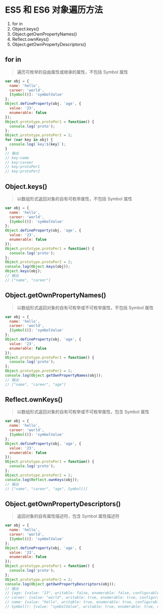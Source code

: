 # ES5 和 ES6 对象遍历方法

1. for in
2. Object.keys()
3. Object.getOwnPropertyNames()
4. Reflect.ownKeys()
5. Object.getOwnPropertyDescriptors()

## for in

> 遍历可枚举的自由属性或继承的属性，不包括 Symbol 属性

```js
var obj = {
  name: 'hello',
  career: 'world',
  [Symbol()]: 'symbolValue'
};
Object.defineProperty(obj, 'age', {
  value: '23',
  enumerable: false
});
Object.prototype.protoPer1 = function() {
  console.log('proto');
};
Object.prototype.protoPer2 = 2;
for (var key in obj) {
  console.log(`key:${key}`);
}
// 输出
// key:name
// key:career
// key:protoPer1
// key:protoPer2
```

## Object.keys()

> 以数组形式返回对象的自有可枚举属性，不包括 Symbol 属性

```js
var obj = {
  name: 'hello',
  career: 'world',
  [Symbol()]: 'symbolValue'
};
Object.defineProperty(obj, 'age', {
  value: '23',
  enumerable: false
});
Object.prototype.protoPer1 = function() {
  console.log('proto');
};
Object.prototype.protoPer2 = 2;
console.log(Object.keys(obj));
Object.keys(obj);
// 输出
// ["name", "career"]
```

## Object.getOwnPropertyNames()

> 以数组形式返回对象的自有可枚举或不可枚举属性，不包括 Symbol 属性

```js
var obj = {
  name: 'hello',
  career: 'world',
  [Symbol()]: 'symbolValue'
};
Object.defineProperty(obj, 'age', {
  value: '23',
  enumerable: false
});
Object.prototype.protoPer1 = function() {
  console.log('proto');
};
Object.prototype.protoPer2 = 2;
console.log(Object.getOwnPropertyNames(obj));
// 输出
// ["name", "career", "age"]
```

## Reflect.ownKeys()

> 以数组形式返回对象的自有可枚举或不可枚举属性，包含 Symbol 属性

```js
var obj = {
  name: 'hello',
  career: 'world',
  [Symbol()]: 'symbolValue'
};
Object.defineProperty(obj, 'age', {
  value: '23',
  enumerable: false
});
Object.prototype.protoPer1 = function() {
  console.log('proto');
};
Object.prototype.protoPer2 = 2;
console.log(Reflect.ownKeys(obj));
// 输出
// ["name", "career", "age", Symbol()]
```

## Object.getOwnPropertyDescriptors()

> 返回对象的自有属性描述符，包含 Symbol 属性描述符

```js
var obj = {
  name: 'hello',
  career: 'world',
  [Symbol()]: 'symbolValue'
};
Object.defineProperty(obj, 'age', {
  value: '23',
  enumerable: false
});
Object.prototype.protoPer1 = function() {
  console.log('proto');
};
Object.prototype.protoPer2 = 2;
console.log(Object.getOwnPropertyDescriptors(obj));
// 输出
// {age: {value: "23", writable: false, enumerable: false, configurable: false},
// career: {value: "world", writable: true, enumerable: true, configurable: true},
// name: {value: "hello", writable: true, enumerable: true, configurable: true},
// Symbol(): {value: "symbolValue", writable: true, enumerable: true, configurable: true}}
```
